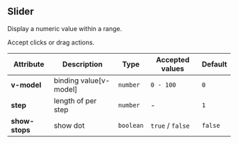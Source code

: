 ## Slider

Display a numeric value within a range.

<ex-code name="ex-slider-basic">

Accept clicks or drag actions.

</ex-code>

<ex-code name="ex-slider-step"></ex-code>

<ex-footer edit-link="https://github.com/zeit-ui/vue/edit/master/docs/en-us/components/slider.md">

| Attribute | Description | Type | Accepted values | Default
| ---------- | ---------- | ---- |  -------------- | ------ |
| **v-model** | binding value[v-model] | `number` | `0 - 100` | `0`|
| **step** | length of per step | `number` | - | `1` |
| **show-stops** | show dot | `boolean` | `true` / `false` | `false` |

</ex-footer>
